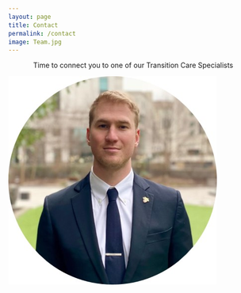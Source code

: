 ```yaml
---
layout: page
title: Contact
permalink: /contact
image: Team.jpg
---
```


<center>Time to connect you to one of our Transition Care Specialists</center>



![image](/assets/img/Team.jpg)

